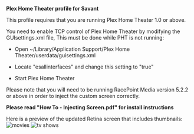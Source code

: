 **Plex Home Theater profile for Savant**

This profile requires that you are running Plex Home Theater 1.0 or above.

You need to enable TCP control of Plex Home Theater by modifying the GUIsettings.xml file, This must be done while PHT is not running:

 - Open ~/Library/Application Support/Plex Home Theater/userdata/guisettings.xml

 - Locate "esallinterfaces" and change this setting to "true"

 - Start Plex Home Theater


Please note that you will need to be running RacePoint Media version 5.2.2 or above in order to inject the custom screen correctly.


**Please read "How To - Injecting Screen.pdf" for install instructions**


Here is a preview of the updated Retina screen that includes thumbnails:
![movies](https://copy.com/xrN1o1pnTzOqswHg)
![tv shows](https://copy.com/HoyIL0Pka4zWM6O7)
